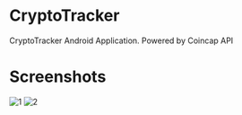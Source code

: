 # CryptoTracker
CryptoTracker Android Application. Powered by Coincap API  

# Screenshots  
![1](https://user-images.githubusercontent.com/85299521/203060864-37862640-4a4d-4ec5-a9be-2c76d10d7850.png)
![2](https://user-images.githubusercontent.com/85299521/203060897-2ff53902-affd-4b17-b693-fb713a5a6dcd.png)

